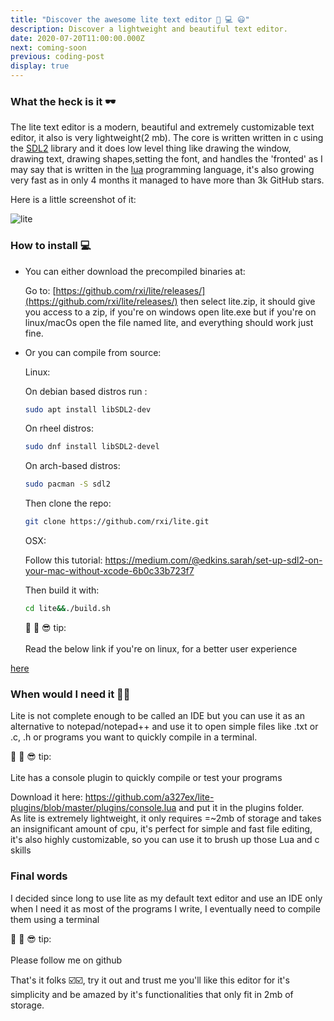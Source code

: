 ```yaml
---
title: "Discover the awesome lite text editor 🚀 💻 😃"
description: Discover a lightweight and beautiful text editor.
date: 2020-07-20T11:00:00.000Z
next: coming-soon
previous: coding-post
display: true
--- 
```


### What the heck is it  🕶

The lite text editor is a modern, beautiful and extremely customizable text editor, it also is very lightweight(2 mb). The core is written written in c using the [SDL2]() library and it does low level thing like drawing the window, drawing text, drawing shapes,setting the font, and handles the 'fronted' as I may say that is written in the [lua](https://www.lua.org/) programming language, it's also growing very fast as in only 4 months it managed to have more than 3k GitHub stars.

Here is a little screenshot of it:

![lite](lite.png)

### How to install 💻

- You can either download the precompiled binaries at:

  Go to: [https://github.com/rxi/lite/releases/](https://github.com/rxi/lite/releases/) then select lite.zip, it should give you access to a zip, if you're on windows open lite.exe but if you're on linux/macOs open the file named lite, and everything should work just fine.

- Or you can compile from source: 

  Linux:

  On debian based distros run :

  ```bash
  sudo apt install libSDL2-dev
  ```

  On rheel distros:

  ```bash
  sudo dnf install libSDL2-devel
  ```

  On arch-based distros:

  ```bash
  sudo pacman -S sdl2
  ```

  Then clone the repo:

  

  ```bash
  git clone https://github.com/rxi/lite.git
  ```

  OSX:

  Follow this tutorial: https://medium.com/@edkins.sarah/set-up-sdl2-on-your-mac-without-xcode-6b0c33b723f7

  Then build it with:

  ```bash
  cd lite&&./build.sh
  ```

   <p class='tip'>  📓 📝 😎  tip: <br />  <br />Read the below link if you're on linux, for a better user experience</p> 
 <a href="https://github.com/rxi/lite/issues/134"> here</a>

### When would I need it 📑📑

Lite is not complete enough to be called an IDE but you can use it as an alternative to notepad/notepad++ and use it to open simple files like .txt or .c, .h or programs you want to quickly compile in a terminal.

<p class='tip'> 📓 📝 😎  tip: <br />  <br /> Lite has a console plugin to quickly compile or test your programs </p>
Download it here: <a href="https://github.com/a327ex/lite-plugins/blob/master/plugins/console.lua">https://github.com/a327ex/lite-plugins/blob/master/plugins/console.lua</a> and put it in the plugins folder.<br/>
As lite is extremely lightweight, it only requires =~2mb of storage and takes an insignificant amount of cpu, it's perfect for simple and fast file editing, it's also highly customizable, so you can use it to brush up those Lua and c skills

### Final words

I decided since long to use lite as my default text editor and use an IDE only when I need it as most of the programs I write, I eventually need to compile them using a terminal

<p class='tip'>  📓 📝 😎  tip: <br />  <br />Please follow me on github<p>
That's it folks ☑️☑️, try it out and trust me you'll like this editor for it's simplicity and be amazed by it's functionalities that only fit  in 2mb of storage.










